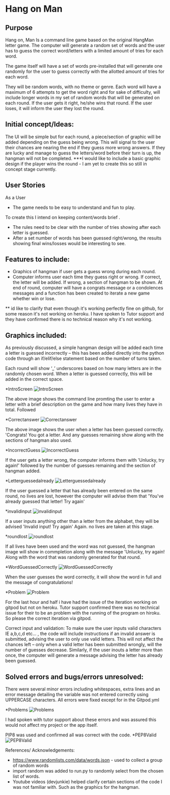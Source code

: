 # Hang on Man

## Purpose
Hang on, Man Is a command line game based on the original HangMan letter game.
The computer will generate a random set of words and the user has to guess the 
correct word/letters with a limited amount of tries for each word. 
 
The game itself will have a set of words pre-installed that will generate one 
randomly for the user to guess correctly with the allotted amount of tries for each word. 

They will be random words, with no theme or genre.
Each word will have a maximum of 6 attempts to get the word right and for sake of
difficulty, will include longer words in my set of random words that will be generated 
on each round. If the user gets it right, he/she wins that round. If the user loses, 
it will inform the user they lost the round. 

## Initial concept/Ideas: 
The UI will be simple but for each round, a piece/section of graphic will be added 
depending on the guess being wrong. This will signal to the user their chances are 
nearing the end if they guess more wrong answers. If they are lucky and manage to 
guess the letters/word before their turn is up, the hangman will not be completed. 
***I would like to include a basic graphic design if the player wins the round - 
I am yet to create this so still in concept stage currently.  

## User Stories

As a User
-	The game needs to be easy to understand and fun to play. 

To create this I intend on keeping content/words brief
. 
-	The rules need to be clear with the number of tries showing after each letter is guessed. 
-	After a set number of words has been guessed right/wrong, the results showing 
final wins/losses would be interesting to see. 
## Features to include: 
-	Graphics of hangman if user gets a guess wrong during each round. 
-	Computer informs user each time they guess right or wrong. If correct, the letter will be added. 
If wrong, a section of hangman to be shown. 
At end of round, computer will have a congrats message or a condolences messages and a function has been created to iterate a new game
whether win or lose. 

** id like to clarify that even though it's working perfectly fine on github, for some reason it's not working on heroku. 
I have spoken to Tutor support and they have confirmed there is no technical reason why it's not working. 




## Graphics included: 
As previously discussed, a simple hangman design will be added each time a letter is guessed incorrectly – 
this has been added directly into the python code through an if/elif/else statement based on the number of turns taken. 

Each round will show ‘_’ underscores based on how many letters are in the randomly chosen word. When a letter is 
guessed correctly, this will be added in the correct space. 

*IntroScreen
![IntroScreen](/assets/images/IntroScreen.jpg)

The above image shows the command line promting the user to enter a letter with a brief description on 
the game and how many lives they have in total. Followed 

*Correctanswer
![Correctanswer](/assets/images/Correctanswer.jpg)

The above image shows the user when a letter has been guessed correctly. 'Congrats! You got a letter. 
And any guesses remaining show along with the sections of hangman 
also used. 

*IncorrectGuess
![IncorrectGuess](/assets/images/IncorrectGuess.jpg)

If the user gets a letter wrong, the computer informs them with 
'Unlucky, try again!' followed by the number of guesses remaining
and the section of hangman added. 

*Letterguessedalready
![Letterguessedalready](/assets/images/Letterguessedalready.jpg)

If the user guessed a letter that has already been entered on the same round, no lives are lost, 
however the computer will advise them that 'You've already guessed that letter! Try again'

*invalidinput
![invalidinput](/assets/images/invalidinput.jpg)

If a user inputs anything other than a letter from the alphabet, they will be advised 
'Invalid input! Try again' Again. no lives are taken at this stage. 

*roundlost
![roundlost](/assets/images/roundlost.jpg)

If all lives have been used and the word was not guessed, the hangman image will show 
in commpletion along with the message 'Unlucky, try again! Along with the word that was randomly 
generated for that round. 

*WordGuessedCorrectly
![WordGuessedCorrectly](/assets/images/WordGuessedCorrectly.jpg)

When the user guesses the word correctly, it will show the word in full and the message of congratulations! 

*Problem
![Problem](/assets/images/problem.jpg)

For the last hour and half i have had the issue of the iteration working on gitpod but not on heroku. 
Tutor support confirmed there was no technical issue for their to be an problem with the running of the program on hiroku. 
So please the correct iteration via gitpod. 



Correct input and validation: 
To make sure the user inputs valid characters IE a,b,c,d etc… , the code will include instructions 
if an invalid answer is submitted, advising the user to only use valid letters. This will not affect 
the chances left – only when a valid letter has been submitted wrongly, will the number of guesses decrease.
Similarly, if the user inouts a letter more than once, the computer will generate a message advising the 
letter has already been guessed.  

## Solved errors and bugs/errors unresolved: 

There were several minor errors including whitespaces, extra lines and an error message detailing 
the variable was not entered correctly using UPPERCASE characters. 
All errors were fixed except for in the Gitpod.yml

*Problems
![Problems](/assets/images/Problems.jpg)

I had spoken with tutor support about these errors and was assured this would not affect my project or the app itself. 

PIP8 was used and confirmed all was correct with the code. 
*PEP8Valid
![PEP8Valid](/assets/images/PEP8Valid.jpg)


References/ Acknowledgements:
 
-	https://www.randomlists.com/data/words.json - used to collect a group of random words
-	import random was added to run.py to randomly select from the chosen list of words. 
-	Youtube videos (devjunkie) helped clarify certain sections of the code I was not familiar with. Such as the graphics for the hangman. 


